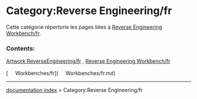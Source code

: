 # Category:Reverse Engineering/fr
Cette catégorie répertorie les pages liées à [Reverse Engineering Workbench/fr](Reverse_Engineering_Workbench/fr.md).

### Contents:

[Artwork ReverseEngineering/fr](Artwork_ReverseEngineering/fr.md) , [Reverse Engineering Workbench/fr](Reverse_Engineering_Workbench/fr.md)

[<img src="images/Property.png" style="width:16px"> Workbenches/fr](<img src="images/Property.png" style="width:16px"> Workbenches/fr.md)

---
[documentation index](../README.md) > Category:Reverse Engineering/fr
